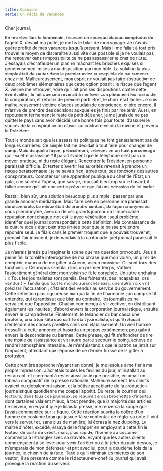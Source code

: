 ```yaml
---
title: Opinions
serie: Un récit de vacances
---
```

Cher journal,

En me réveillant le lendemain, trouvant un nouveau plateau somptueux de l’agent
X. devant ma porte, je me fis le bilan de mon voyage. Je n’avais guère profité
de mes vacances jusqu’à présent. Mais il me fallait à tout prix trouver le
moyen de disparaître aussi vite que possible si je ne voulais pas me retrouver
dans l’impossibilité de ne pas assassiner le chef de l’Etat. J’essayais
d’échafauder un plan en mâchant les brioches exquises si généreusement mises à
ma disposition par mon hôte. La solution la plus simple était de sauter dans le
premier avion susceptible de me ramener chez moi. Malheureusement, mon esprit
ne voulait pas faire abstraction de deux problèmes élémentaires que cette
option posait : le risque que l’agent X. vienne me retrouver, voire qu’il ait
pris ses dispositions contre cette éventualité ; le fait que cela revenait à me
laver complètement les mains de la conspiration, et refuser de prendre parti.
Bref, le choix était lâche. Je suis malheureusement victime d’accès soudain de
conscience, et pire encore, il m’arrive de prendre des décisions auxquelles je
finis par me tenir. Aussi, en repoussant fermement le reste du petit déjeuner,
je me jurais de ne pas quitter le pays sans avoir décidé, une bonne fois pour
toute, d’assurer le succès de la conspiration ou d’avoir au contraire vendu la
mèche et prévenu le Président.

Tout le monde sait que les assassins politiques ne font généralement pas de
longues carrières. Ce simple fait me décidait à tout faire pour changer de
camp. Mais de quelle façon, précisément, prévient-on un haut personnage qu’il
va être assassiné ? Il paraît évident que le téléphone n’est pas un moyen
pratique, ni du reste élégant. Rencontrer le Président en personne paraissait
difficile. Et tenter d’avertir les autorités revenait à prendre un risque
déraisonnable ;  je ne savais rien, après tout, des fonctions des autres
conspirateurs. Compter sur une apparition publique du chef de l’Etat, un gala,
une soirée à l’opéra, que sais-je, reposait bien trop sur le hasard, il fallait
encore qu’il ait une sortie prévu et que j’ai une occasion de lui parler. 

Restait, bien sûr, une solution beaucoup plus simple : passer par une grande
annonce médiatique. Mais faire cela en personne me paraissait déraisonnable. Le
mieux était de prendre contact, de façon anonyme ou sous pseudonyme, avec un de
ces grands journaux à l’impeccable réputation dont chaque mot est lu avec
vénération ; seul problème, identifier quel journal correspondait à cette
définition. Ma connaissance de la culture locale était bien trop limitée pour
que je puisse prétendre répondre seul. Je filais dans le premier troquet que je
pouvais trouver et, prenant l’air innocent, je demandais à la cantonade quel
journal paraissait le plus fiable.

Je n’aurais jamais pu imaginer la scène que ma question provoquât. J’eus à
peine fini la tonalité interrogative de ma phrase que mon voisin, un pilier de
comptoir, manqua de me gifler. « Aucun, aucun monsieur. Ce sont tous des
torchons. » Ce propos sembla, dans un premier temps, s’attirer l’assentiment
général dont mon voisin se fit le coryphée. Un autre enchaîna : « Tous les
journalistes sont pareils. Des fainéants, des incapables, des vendus ! » Tandis
que tout le monde surenchérissait, une autre voix vint préciser l’accusation ;
c’étaient des vendus au service du gouvernement. Cette définition plus
rigoureuse marqua la fin de l’harmonie ; un camp se fit entendre, qui
garantissait que bien au contraire, les journalistes ne servaient que
l’opposition. Chacun commença à s’invectiver, en distribuant également les
insultes ; d’abord envers la corporation journalistique, ensuite envers le camp
adverse. Finalement, le tenancier du bar cassa une bouteille, cria à tue-tête
que sa fille était journaliste, et qu’il refusait d’entendre des choses
pareilles dans son établissement. Un vieil homme tressaillit à cette annonce et
hasarda un propos extrêmement peu galant envers la descendante du barman. Cette
phrase, qui fit s’effondrer de rire une moitié de l’assistance et vit l’autre
partie secouer le poing, acheva de rendre l’atmosphère intenable. Je m’enfuis
tandis que le patron se jetait sur l’impudent, attendant que l’épouse de ce
dernier finisse de le gifler à profusion.

Cette première approche n’ayant rien donné, je me résolus à me fier à ma propre
impression. J’achetais toutes les feuilles du jour, m’installait au restaurant,
et cherchant à rester aussi juste que possible, entamait un tableau comparatif
de la presse nationale. Malheureusement, les clients avaient eu globalement
raison, et la bêtise accablante de la production journalistique quotidienne me
coupa l’appétit. Du reste, le courrier des lecteurs, dans tous ces journaux, se
résumait à des brochettes d’insultes dont certaines valaient mieux, à tout
prendre, que la majorité des articles. Le serveur, en voyant que je lisais la
presse, me renversa la soupe que j’avais commandée sur la figure. Cette
réaction suscita la colère d’un homme en costume brun qui jusque-là se
contentait de régler sa note. Il vint vers le serveur et, sans plus de manière,
lui écrasa le nez du poing. Le maître d’hôtel, excédé, essaya de le frapper en
employant à cette fin le lecteur de carte de crédit, mais, plus rapide, l’homme
au costume commença à l’étrangler avec sa cravate. Voyant que les autres
clients commençaient à se lever pour venir l’arrêter ou à lui jeter du pain
dessus, je m’emparais de mon défenseur et prit avec lui, pour la deuxième fois
de la journée, le chemin de la fuite. Tandis qu’il éliminait les miettes de son
veston, il se présenta comme le rédacteur-en-chef du journal qui avait provoqué
la réaction du serveur.
